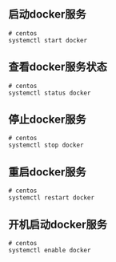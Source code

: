 

## 启动docker服务

```shell
# centos
systemctl start docker
```



## 查看docker服务状态

```shell
# centos
systemctl status docker
```



## 停止docker服务

```shell
# centos
systemctl stop docker
```



## 重启docker服务

```shell
# centos
systemctl restart docker
```



## 开机启动docker服务

```shell
# centos
systemctl enable docker
```



